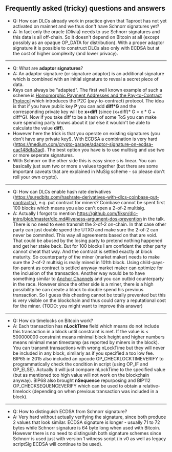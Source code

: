 ## Frequently asked (tricky) questions and answers

- Q: How can DLCs already work in practice given that Taproot has not yet activated on mainnet and we thus don't have Schnorr signatures yet?
- A: In fact only the oracle (Olivia) needs to use Schnorr signatures and
this data is all off-chain. So it doesn't depend on Bitcoin at all (except possibly as an opaque OP_DATA for distribution). With a proper adaptor signature it is possible to construct DLCs also only with ECDSA but at the cost of higher complexity (and lower privacy).
***
- Q: What are **adaptor signatures**?
- A: An adaptor signature (or signature adaptor) is an additional signature which is combined with an initial signature to reveal a secret piece of data. 
- Keys can always be "adapted". The first well known example of such a scheme is [Homomorphic Payment Addresses and the Pay-to-Contract Protocol](https://arxiv.org/pdf/1212.3257.pdf) which introduces the P2C (pay-to-contract) protocol. The idea is that if you have public key **P** you can add **diff*G** and the corresponding private key will be **x+diff** (since (x+diff)* G = x * G + diff*G). Now if you take diff to be a hash of some ToS you can make sure spending party knows about it (or else it wouldn't be able to calculate the value **diff**).
- However here the trick is that you operate on existing signatures (you don't have any private key!). With ECDSA a combination is very hard (https://medium.com/crypto-garage/adaptor-signature-on-ecdsa-cac148dfa3ad). The best option you have is to use multisig and use two or more seperate signatures.
- With Schnorr on the other side this is easy since s is linear. You can basically just sum two or more s values together (but there are some important caveats that are explained in MuSig scheme - so please don't roll your own crypto).
***
- Q: How can DLCs enable hash rate derivatives (https://suredbits.com/hashrate-derivatives-with-dlcs-coinbase-put-contracts/), e.g. put contract for miners? Coinbase cannot be spent first 100 blocks which means you also can't open a 2-of-2 multisig.
- A: Actually I forgot to mention https://github.com/fiksn/dlc-intro/blob/master/dlc.md#liveness-argument-dos-prevention in the talk. There is no need to even transmit the 2-of-2 on-chain. In that case other party can just double spend the UTXO and make sure the 2-of-2 can never be commited. This way all agreements based on that are void. That could be abused by the losing party to pretend nothing happened and get her stake back. But for 100 blocks I am confident the other party cannot cheat that way. And the contract is settled exactly at block maturity. So counterparty of the miner (market maker) needs to make sure the 2-of-2 multisig is really mined in 101th block. Using
child-pays-for-parent as contract is settled anyway market maker can optimize for the inclusion of the transaction. Another way would be to have something similar to [Anchor Channels](https://lightning.engineering/posts/2021-01-28-lnd-v0.12/) and you can outbid counterparty in the race. However since the other side is a miner, there is a high possibility he can create a block to double spend his previous transaction. So I guess this cheating cannot be totally prevented but this is very visible on the blockchain and thus could carry a reputational cost for the miner. (TODO: you might want to improve this answer)
***
- Q: How do timelocks on Bitcoin work?
- A: Each transaction has **nLockTime** field which means do not include this transaction in a block until constraint is met. If the value is < 500000000 constraint means minimal block height and higher numbers means minimal mean timestamp (as reported by miners in the block). You can transmit transactions with wrong nLockTime but they will never be included in any block, similarly as if you specified a too low fee. BIP65 in 2015 also included an opcode OP_CHECKLOCKTIMEVERIFY to programmatically check the condition in script (using OP_IF and OP_ELSE). Actually it will just compare nLockTime to the specified value (but as mentioned too high value will not work on the blockchain anyway). BIP68 also brought **nSequence** repurposing and BIP112 OP_CHECKSEQUENCEVERIFY which can be used to obtain a relative-timelock (depending on when previous transaction was included in a block).
***
- Q: How to distinguish ECDSA from Schnorr signature?
- A: Very hard without actually verifying the signature, since both produce 2 values that look similar. ECDSA signature is longer - usually 71 to 72 bytes while Schnorr signature is 64 byte long when used with Bitcoin. However there is no need to distinguish both signature schemes since Schnorr is used just with version 1 witness script (in v0 as well as legacy scriptSig ECDSA will continue to be used).
